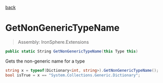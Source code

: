 ﻿

[back](/IronSphere.Extensions/TypeExtension)

# GetNonGenericTypeName

> Assembly: IronSphere.Extensions

```csharp
public static String GetNonGenericTypeName(this Type this)
```

Gets the non-generic name for a type

```csharp
string x = typeof(Dictionary<int, string>).GetNonGenericTypeName();
bool isTrue = x == "System.Collections.Generic.Dictionary";
``` 